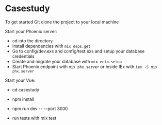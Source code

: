 # Casestudy

To get started Git clone the project to your local machine

Start your Phoenix server:

  * cd into the directory
  * Install dependencies with `mix deps.get`
  * Go to config/dev.exs and config/test.exs and setup your database credentials
  * Create and migrate your database with `mix ecto.setup`
  * Start Phoenix endpoint with `mix phx.server` or inside IEx with `iex -S mix phx.server`

Start your Vue:

  * cd casestudy
  * npm install
  * npm run dev -- --port 3000

  * run tests with mix test